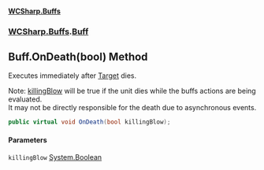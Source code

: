 #### [WCSharp.Buffs](index.md 'index')
### [WCSharp.Buffs](WCSharp.Buffs.md 'WCSharp.Buffs').[Buff](WCSharp.Buffs.Buff.md 'WCSharp.Buffs.Buff')

## Buff.OnDeath(bool) Method

Executes immediately after [Target](WCSharp.Buffs.Buff.Target.md 'WCSharp.Buffs.Buff.Target') dies.  
  
Note: [killingBlow](WCSharp.Buffs.Buff.OnDeath(bool).md#WCSharp.Buffs.Buff.OnDeath(bool).killingBlow 'WCSharp.Buffs.Buff.OnDeath(bool).killingBlow') will be true if the unit dies while the buffs actions are being evaluated.  
            It may not be directly responsible for the death due to asynchronous events.

```csharp
public virtual void OnDeath(bool killingBlow);
```
#### Parameters

<a name='WCSharp.Buffs.Buff.OnDeath(bool).killingBlow'></a>

`killingBlow` [System.Boolean](https://docs.microsoft.com/en-us/dotnet/api/System.Boolean 'System.Boolean')